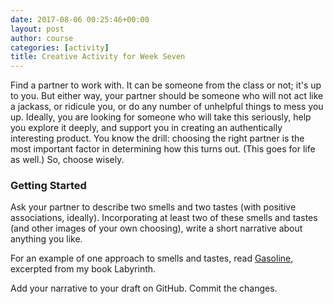 ```yaml
---
date: 2017-08-06 00:25:46+00:00
layout: post
author: course
categories: [activity]
title: Creative Activity for Week Seven
---
```


Find a partner to work with. It can be someone from the class or not; it's up to you. But either way, your partner should be someone who will not act like a jackass, or ridicule you, or do any number of unhelpful things to mess you up. Ideally, you are looking for someone who will take this seriously, help you explore it deeply, and support you in creating an authentically interesting product. You know the drill: choosing the right partner is the most important factor in determining how this turns out. (This goes for life as well.) So, choose wisely.

### Getting Started

Ask your partner to describe two smells and two tastes (with positive associations, ideally). Incorporating at least two of these smells and tastes (and other images of your own choosing), write a short narrative about anything you like.

For an example of one approach to smells and tastes, read [Gasoline](/education/creativity/2017/08/07/gasoline/), excerpted from my book Labyrinth.

Add your narrative to your draft on GitHub. Commit the changes.
